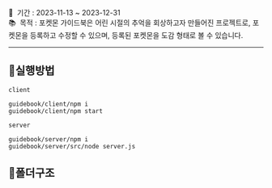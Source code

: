 📅 &nbsp;기간 : 2023-11-13 ~ 2023-12-31 \
📚 &nbsp;목적 : 포켓몬 가이드북은 어린 시절의 추억을 회상하고자 만들어진 프로젝트로, 포켓몬을 등록하고 수정할 수 있으며, 등록된 포켓몬을 도감 형태로 볼 수 있습니다. <br>

<hr/>

## 📌실행방법

<code>client</code>

```
guidebook/client/npm i 
guidebook/client/npm start
```

<code>server</code>

```
guidebook/server/npm i
guidebook/server/src/node server.js
```

## 📌폴더구조